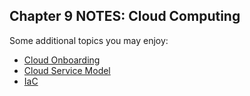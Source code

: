 ## Chapter 9 NOTES:  Cloud Computing

Some additional topics you may enjoy:

* [Cloud Onboarding](https://noahgift.github.io/cloud-data-analysis-at-scale/topics/cloud-onboarding)
* [Cloud Service Model](https://noahgift.github.io/cloud-data-analysis-at-scale/topics/cloud-service-model)
* [IaC](https://noahgift.github.io/cloud-data-analysis-at-scale/topics/iac)
